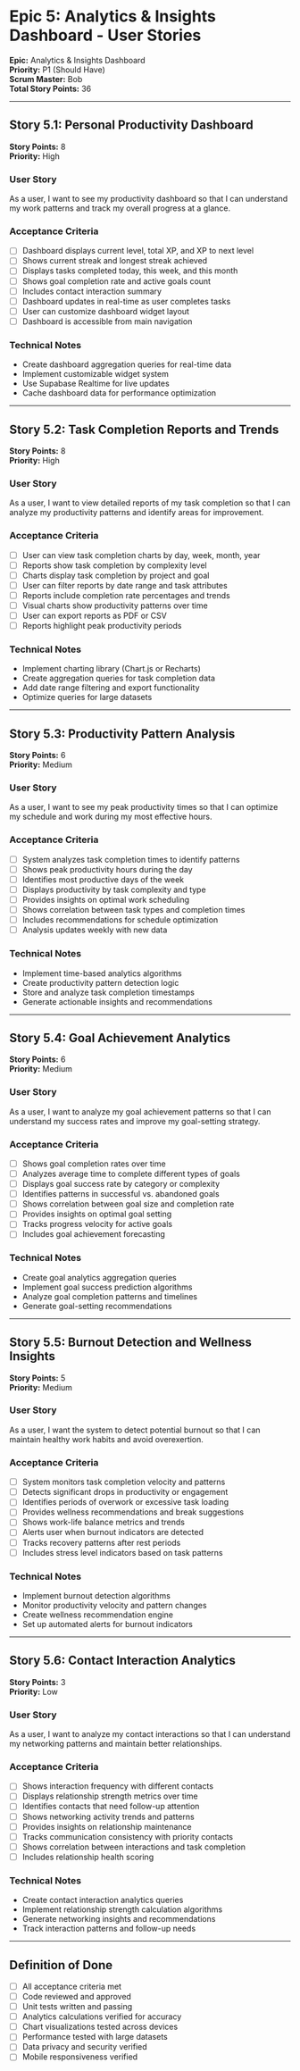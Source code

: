 # Epic 5: Analytics & Insights Dashboard - User Stories

**Epic:** Analytics & Insights Dashboard  
**Priority:** P1 (Should Have)  
**Scrum Master:** Bob  
**Total Story Points:** 36

---

## Story 5.1: Personal Productivity Dashboard
**Story Points:** 8  
**Priority:** High

### User Story
As a user, I want to see my productivity dashboard so that I can understand my work patterns and track my overall progress at a glance.

### Acceptance Criteria
- [ ] Dashboard displays current level, total XP, and XP to next level
- [ ] Shows current streak and longest streak achieved
- [ ] Displays tasks completed today, this week, and this month
- [ ] Shows goal completion rate and active goals count
- [ ] Includes contact interaction summary
- [ ] Dashboard updates in real-time as user completes tasks
- [ ] User can customize dashboard widget layout
- [ ] Dashboard is accessible from main navigation

### Technical Notes
- Create dashboard aggregation queries for real-time data
- Implement customizable widget system
- Use Supabase Realtime for live updates
- Cache dashboard data for performance optimization

---

## Story 5.2: Task Completion Reports and Trends
**Story Points:** 8  
**Priority:** High

### User Story
As a user, I want to view detailed reports of my task completion so that I can analyze my productivity patterns and identify areas for improvement.

### Acceptance Criteria
- [ ] User can view task completion charts by day, week, month, year
- [ ] Reports show task completion by complexity level
- [ ] Charts display task completion by project and goal
- [ ] User can filter reports by date range and task attributes
- [ ] Reports include completion rate percentages and trends
- [ ] Visual charts show productivity patterns over time
- [ ] User can export reports as PDF or CSV
- [ ] Reports highlight peak productivity periods

### Technical Notes
- Implement charting library (Chart.js or Recharts)
- Create aggregation queries for task completion data
- Add date range filtering and export functionality
- Optimize queries for large datasets

---

## Story 5.3: Productivity Pattern Analysis
**Story Points:** 6  
**Priority:** Medium

### User Story
As a user, I want to see my peak productivity times so that I can optimize my schedule and work during my most effective hours.

### Acceptance Criteria
- [ ] System analyzes task completion times to identify patterns
- [ ] Shows peak productivity hours during the day
- [ ] Identifies most productive days of the week
- [ ] Displays productivity by task complexity and type
- [ ] Provides insights on optimal work scheduling
- [ ] Shows correlation between task types and completion times
- [ ] Includes recommendations for schedule optimization
- [ ] Analysis updates weekly with new data

### Technical Notes
- Implement time-based analytics algorithms
- Create productivity pattern detection logic
- Store and analyze task completion timestamps
- Generate actionable insights and recommendations

---

## Story 5.4: Goal Achievement Analytics
**Story Points:** 6  
**Priority:** Medium

### User Story
As a user, I want to analyze my goal achievement patterns so that I can understand my success rates and improve my goal-setting strategy.

### Acceptance Criteria
- [ ] Shows goal completion rates over time
- [ ] Analyzes average time to complete different types of goals
- [ ] Displays goal success rate by category or complexity
- [ ] Identifies patterns in successful vs. abandoned goals
- [ ] Shows correlation between goal size and completion rate
- [ ] Provides insights on optimal goal setting
- [ ] Tracks progress velocity for active goals
- [ ] Includes goal achievement forecasting

### Technical Notes
- Create goal analytics aggregation queries
- Implement goal success prediction algorithms
- Analyze goal completion patterns and timelines
- Generate goal-setting recommendations

---

## Story 5.5: Burnout Detection and Wellness Insights
**Story Points:** 5  
**Priority:** Medium

### User Story
As a user, I want the system to detect potential burnout so that I can maintain healthy work habits and avoid overexertion.

### Acceptance Criteria
- [ ] System monitors task completion velocity and patterns
- [ ] Detects significant drops in productivity or engagement
- [ ] Identifies periods of overwork or excessive task loading
- [ ] Provides wellness recommendations and break suggestions
- [ ] Shows work-life balance metrics and trends
- [ ] Alerts user when burnout indicators are detected
- [ ] Tracks recovery patterns after rest periods
- [ ] Includes stress level indicators based on task patterns

### Technical Notes
- Implement burnout detection algorithms
- Monitor productivity velocity and pattern changes
- Create wellness recommendation engine
- Set up automated alerts for burnout indicators

---

## Story 5.6: Contact Interaction Analytics
**Story Points:** 3  
**Priority:** Low

### User Story
As a user, I want to analyze my contact interactions so that I can understand my networking patterns and maintain better relationships.

### Acceptance Criteria
- [ ] Shows interaction frequency with different contacts
- [ ] Displays relationship strength metrics over time
- [ ] Identifies contacts that need follow-up attention
- [ ] Shows networking activity trends and patterns
- [ ] Provides insights on relationship maintenance
- [ ] Tracks communication consistency with priority contacts
- [ ] Shows correlation between interactions and task completion
- [ ] Includes relationship health scoring

### Technical Notes
- Create contact interaction analytics queries
- Implement relationship strength calculation algorithms
- Generate networking insights and recommendations
- Track interaction patterns and follow-up needs

---

## Definition of Done
- [ ] All acceptance criteria met
- [ ] Code reviewed and approved
- [ ] Unit tests written and passing
- [ ] Analytics calculations verified for accuracy
- [ ] Chart visualizations tested across devices
- [ ] Performance tested with large datasets
- [ ] Data privacy and security verified
- [ ] Mobile responsiveness verified
